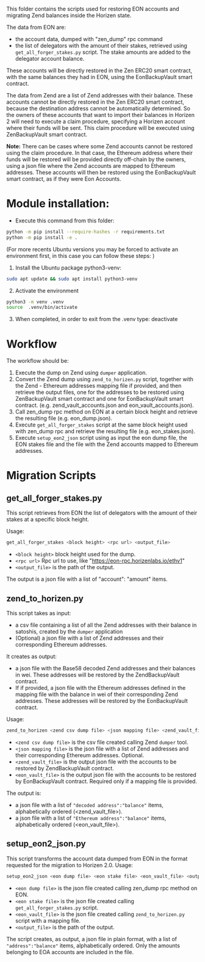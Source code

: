 This folder contains the scripts used for restoring EON accounts and migrating Zend balances inside the Horizen state.

The data from EON are:
- the account data, dumped with "zen_dump" rpc command
- the list of delegators with the amount of their stakes, retrieved using `get_all_forger_stakes.py` script.
The stake amounts are added to the delegator account balance.

These accounts will be directly restored in the Zen ERC20 smart contract, with the same balances they had in EON, using the EonBackupVault smart contract.

The data from Zend are a list of Zend addresses with their balance.
These accounts cannot be directly restored in the Zen ERC20 smart contract, because the destination address cannot be automatically determined. 
So the owners of these accounts that want to import their balances in Horizen 2 will need to execute a claim procedure, specifying
a Horizen account where their funds will be sent. This claim procedure will be executed using ZenBackupVault smart contract.

**Note:** There can be cases where some Zend accounts cannot be restored using the claim procedure. In that case, 
the Ethereum address where their funds will be restored will be provided directly off-chain by the owners, using a json file 
where the Zend accounts are mapped to Ethereum addresses. These accounts will then be restored using the EonBackupVault smart contract, as if they were Eon Accounts.

# Module installation:
- Execute this command from this folder: 

```sh
python -m pip install --require-hashes -r requirements.txt
python -m pip install -e .
```

  (For more recents Ubuntu versions you may be forced to activate an environment first, in this case you can follow these steps: )

  1. Install the Ubuntu package python3-venv:

  ```sh
  sudo apt update && sudo apt install python3-venv
  ```
  2. Activate the environment

  ```sh
  python3 -m venv .venv
  source  .venv/bin/activate
  ```

  3. When completed, in order to exit from the .venv type: deactivate


# Workflow
The workflow should be:
1. Execute the dump on Zend using `dumper` application. 
2. Convert the Zend dump using `zend_to_horizen.py` script, together with the Zend - Ethereum addresses mapping file if provided, 
and then retrieve the output files, one for the addresses to be restored using ZenBackupVault smart contract and one for EonBackupVault smart contract.  (e.g. zend_vault_accounts.json and eon_vault_accounts.json).
3. Call zen_dump rpc method on EON at a certain block height and retrieve the resulting file (e.g. eon_dump.json).
4. Execute `get_all_forger_stakes` script at the same block height used with zen_dump rpc and retrieve the resulting file (e.g. eon_stakes.json).
5. Execute `setup_eon2_json` script using as input the eon dump file, the EON stakes file and the file with the Zend accounts mapped to Ethereum addresses.

# Migration Scripts

## get_all_forger_stakes.py

This script retrieves from EON the list of delegators with the amount of their stakes at a specific
block height. 

Usage:

```sh
get_all_forger_stakes <block height> <rpc url> <output_file>
```

* `<block height>` block height used for the dump.
* `<rpc url>` Rpc url to use, like "https://eon-rpc.horizenlabs.io/ethv1"
* `<output_file>` is the path of the output.

The output is a json file with a list of "account": "amount" items.

## zend_to_horizen.py
This script takes as input:
- a csv file containing a list of all the Zend addresses with their balance in satoshis, created by the `dumper` application
- (Optional) a json file with a list of Zend addresses and their corresponding Ethereum addresses.

It creates as output:
- a json file with the Base58 decoded Zend addresses and their balances in wei. These addresses will be restored by the ZendBackupVault contract.
- If <json mapping file> if provided, a json file with the Ethereum addresses defined in the mapping file with the balance in wei of their corresponding Zend addresses. These addresses will be restored by the EonBackupVault contract.

Usage:

```sh
zend_to_horizen <zend csv dump file> <json mapping file> <zend_vault_file> <eon_vault_file>
```
* `<zend csv dump file>` is the csv file created calling Zend `dumper` tool.
* `<json mapping file>` is the json file with a list of Zend addresses and their corresponding Ethereum addresses. Optional.
* `<zend_vault_file>` is the output json file with the accounts to be restored by ZendBackupVault contract.
* `<eon_vault_file>` is the output json file with the accounts to be restored by EonBackupVault contract. Required only if a mapping file is provided. 

The output is:
- a json file with a list of `"decoded address":"balance"` items, alphabetically ordered (<zend_vault_file>).
- a json file with a list of `"Ethereum address":"balance"` items, alphabetically ordered (<eon_vault_file>).

## setup_eon2_json.py

This script transforms the account data dumped from EON in the format requested for the migration
to Horizen 2.0.
Usage:

```sh
setup_eon2_json <eon dump file> <eon stake file> <eon_vault_file> <output_file>
```

* `<eon dump file>` is the json file created calling zen_dump rpc method on EON.
* `<eon stake file>` is the json file created calling `get_all_forger_stakes.py` script.
* `<eon_vault_file>` is the json file created calling `zend_to_horizen.py` script with a mapping file.
* `<output_file>` is the path of the output.

The script creates, as output, a json file in plain format, with a list of `"address":"balance"` items, 
alphabetically ordered. Only the amounts belonging to EOA accounts are included in the file.
